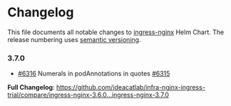 # Changelog

This file documents all notable changes to [ingress-nginx](https://github.com/ideacatlab/infra-nginx-ingress-trial) Helm Chart. The release numbering uses [semantic versioning](http://semver.org).

### 3.7.0

* [#6316](https://github.com/ideacatlab/infra-nginx-ingress-trial/pull/6316) Numerals in podAnnotations in quotes [#6315](https://github.com/ideacatlab/infra-nginx-ingress-trial/issues/6315)

**Full Changelog**: https://github.com/ideacatlab/infra-nginx-ingress-trial/compare/ingress-nginx-3.6.0...ingress-nginx-3.7.0
